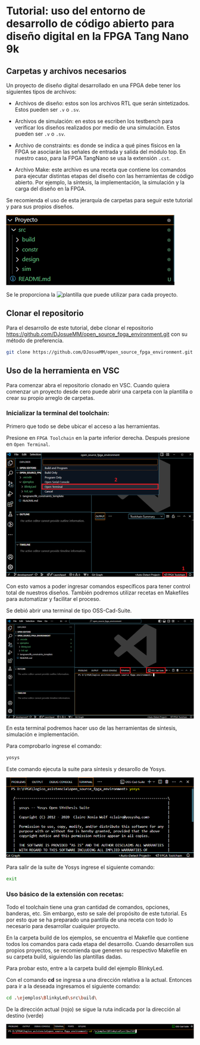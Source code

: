 # Tutorial: uso del entorno de desarrollo de código abierto para diseño digital en la FPGA Tang Nano 9k 

## Carpetas y archivos necesarios
Un proyecto de diseño digital desarrollado en una FPGA debe tener los siguientes tipos de archivos:

- Archivos de diseño: estos son los archivos RTL que serán sintetizados. Estos pueden ser `.v` o `.sv`. 

- Archivos de simulación: en estos se escriben los testbench para verificar los diseños realizados por medio de una simulación. Estos pueden ser `.v` o `.sv`.

- Archivo de constraints: es donde se indica a qué pines físicos en la FPGA se asociarán las señales de entrada y salida del módulo top. En nuestro caso, para la FPGA TangNano se usa la extensión `.cst`.

- Archivo Make: este archivo es una receta que contiene los comandos para ejecutar distintas etapas del diseño con las herramientas de código abierto. Por ejemplo, la síntesis, la implementación, la simulación y la carga del diseño en la FPGA. 

Se recomienda el uso de esta jerarquía de carpetas para seguir este tutorial y para sus propios diseños.

![alt text](image-6.png)

Se le proporciona la ![plantilla](http) que puede utilizar para cada proyecto.

## Clonar el repositorio

Para el desarrollo de este tutorial, debe clonar el repositorio https://github.com/DJosueMM/open_source_fpga_environment.git con su método de preferencia.

```sh
git clone https://github.com/DJosueMM/open_source_fpga_environment.git
```

## Uso de la herramienta en VSC

Para comenzar abra el repositorio clonado en VSC. Cuando quiera comenzar un proyecto desde cero puede abrir una carpeta con la plantilla o crear su propio arreglo de carpetas. 

### Inicializar la terminal del toolchain:

Primero que todo se debe ubicar el acceso a las herramientas.

Presione en `FPGA Toolchain` en la parte inferior derecha. Después presione en `Open Terminal`.


![alt text](image-7.png)

Con esto vamos a poder ingresar comandos específicos para tener control total de nuestros diseños. También podremos utilizar recetas en Makefiles para automatizar y facilitar el proceso.

Se debió abrir una terminal de tipo OSS-Cad-Suite.

![alt text](image-8.png)

En esta terminal podremos hacer uso de las herramientas de síntesis, simulación e implementación. 

Para comprobarlo ingrese el comando:

```sh
yosys
```

Este comando ejecuta la suite para síntesis y desarollo de Yosys.

![alt text](image-5.png)

Para salir de la suite de Yosys ingrese el siguiente comando:

```sh
exit
```

### Uso básico de la extensión con recetas:

Todo el toolchain tiene una gran cantidad de comandos, opciones, banderas, etc. Sin embargo, esto se sale del propósito de este tutorial. Es por esto que se ha preparado una pantilla de una receta con todo lo necesario para desarrollar cualquier proyecto.

En la carpeta build de los ejemplos, se encuentra el Makefile que contiene todos los comandos para cada etapa del desarrollo. Cuando desarrollen sus propios proyectos, se recomienda que generen su respectivo Makefile en su carpeta build, siguiendo las plantillas dadas.

Para probar esto, entre a la carpeta build del ejemplo BlinkyLed. 

Con el comando **cd** se ingresa a una dirección relativa a la actual. Entonces para ir a la deseada ingresamos el siguiente comando:

```sh
cd .\ejemplos\BlinkyLed\src\build\
```

De la dirección actual (rojo) se sigue la ruta indicada por la dirección al destino (verde)

![alt text](image-9.png)

